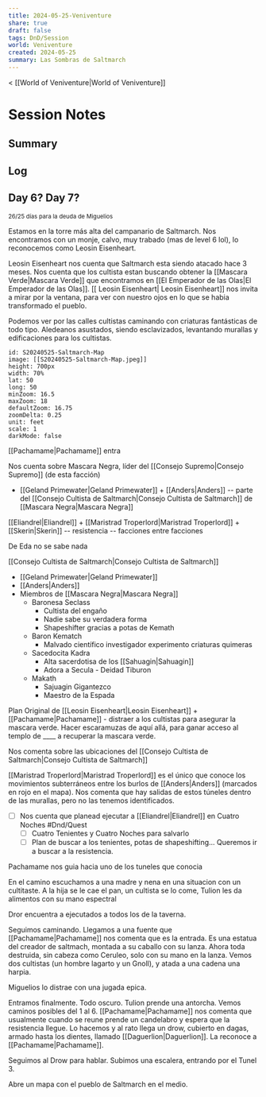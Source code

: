 ```yaml
---
title: 2024-05-25-Veniventure
share: true
draft: false
tags: DnD/Session
world: Veniventure
created: 2024-05-25
summary: Las Sombras de Saltmarch
---
```

< [[World of Veniventure|World of Veniventure]]
# Session Notes

## Summary

## Log

## Day 6? Day 7?
<small>26/25 días para la deuda de Miguelios</small>

Estamos en la torre más alta del campanario de Saltmarch. Nos encontramos con un monje, calvo, muy trabado (mas de level 6 lol), lo reconocemos como Leosin Eisenheart.

Leosin Eisenheart nos cuenta que Saltmarch esta siendo atacado hace 3 meses. Nos cuenta que los cultista estan buscando obtener la [[Mascara Verde|Mascara Verde]] que encontramos en [[El Emperador de las Olas|El Emperador de las Olas]]. [[ Leosin Eisenheart| Leosin Eisenheart]] nos invita a mirar por la ventana, para ver con nuestro ojos en lo que se habia transformado el pueblo.

Podemos ver por las calles cultistas caminando con criaturas fantásticas de todo tipo. Aledeanos asustados, siendo esclavizados, levantando murallas y edificaciones para los cultistas.

```leaflet 
id: S20240525-Saltmarch-Map
image: [[S20240525-Saltmarch-Map.jpeg]]
height: 700px  
width: 70%  
lat: 50  
long: 50  
minZoom: 16.5  
maxZoom: 18  
defaultZoom: 16.75  
zoomDelta: 0.25  
unit: feet  
scale: 1  
darkMode: false
```



[[Pachamame|Pachamame]] entra

Nos cuenta sobre Mascara Negra, líder del [[Consejo Supremo|Consejo Supremo]] (de esta facción)
- [[Geland Primewater|Geland Primewater]] + [[Anders|Anders]] -- parte del [[Consejo Cultista de Saltmarch|Consejo Cultista de Saltmarch]] de [[Mascara Negra|Mascara Negra]]

[[Eliandrel|Eliandrel]] + [[Maristrad Troperlord|Maristrad Troperlord]] + [[Skerin|Skerin]] -- resistencia -- facciones entre facciones 

De Eda no se sabe nada 

[[Consejo Cultista de Saltmarch|Consejo Cultista de Saltmarch]]
- [[Geland Primewater|Geland Primewater]]
- [[Anders|Anders]]
- Miembros de [[Mascara Negra|Mascara Negra]]
	- Baronesa Seclass
		- Cultista del engaño
		- Nadie sabe su verdadera forma
		- Shapeshifter gracias a potas de Kemath
	- Baron Kematch
		- Malvado científico investigador experimento criaturas quimeras
	- Sacedocita Kadra
		- Alta sacerdotisa de los [[Sahuagin|Sahuagin]] 
		- Adora a Secula - Deidad Tiburon
	- Makath 
		- Sajuagin Gigantezco
		- Maestro de la Espada 

Plan Original de [[Leosin Eisenheart|Leosin Eisenheart]] + [[Pachamame|Pachamame]] - distraer a los cultistas para asegurar la mascara verde. Hacer escaramuzas de aquí allá, para ganar acceso al templo de ____ a recuperar la mascara verde.

Nos comenta sobre las ubicaciones del [[Consejo Cultista de Saltmarch|Consejo Cultista de Saltmarch]]

[[Maristrad Troperlord|Maristrad Troperlord]] es el único que conoce los movimientos subterráneos entre los burlos de [[Anders|Anders]] (marcados en rojo en el mapa). Nos comenta que hay salidas de estos túneles dentro de las murallas, pero no las tenemos identificados.

- [ ] Nos cuenta que planead ejecutar a [[Eliandrel|Eliandrel]] en Cuatro Noches #Dnd/Quest 
	- [ ] Cuatro Tenientes y Cuatro Noches para salvarlo
	- [ ] Plan de buscar a los tenientes, potas de shapeshifting... Queremos ir a buscar a la resistencia.

Pachamame nos guia hacia uno de los tuneles que conocia

En el camino escuchamos a una madre y nena en una situacion con un cultitaste. A la hija se le cae el pan, un cultista se lo come, Tulion les da alimentos con su mano espectral

Dror encuentra a ejecutados a todos los de la taverna. 

Seguimos caminando. Llegamos a una fuente que [[Pachamame|Pachamame]] nos comenta que es la entrada. Es una estatua del creador de saltmach, montada a su caballo con su lanza. Ahora toda destruida, sin cabeza como Ceruleo, solo con su mano en la lanza. Vemos dos cultistas (un hombre lagarto y un Gnoll), y atada a una cadena una harpia. 

Miguelios lo distrae con una jugada epica. 

Entramos finalmente. Todo oscuro. Tulion prende una antorcha. Vemos caminos posibles del 1 al 6. [[Pachamame|Pachamame]] nos comenta que usualmente cuando se reune prende un candelabro y espera que la resistencia llegue. Lo hacemos y al rato llega un drow, cubierto en dagas, armado hasta los dientes, llamado [[Daguerlion|Daguerlion]]. La reconoce a [[Pachamame|Pachamame]].

Seguimos al Drow para hablar. Subimos una escalera, entrando por el Tunel 3.

Abre un mapa con el pueblo de Saltmarch en el medio. 















